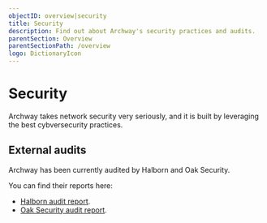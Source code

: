 ```yaml
---
objectID: overview|security
title: Security
description: Find out about Archway's security practices and audits.
parentSection: Overview
parentSectionPath: /overview
logo: DictionaryIcon
---
```



# Security
Archway takes network security very seriously, and it is built by leveraging the best cybversecurity practices.

## External audits

Archway has been currently audited by Halborn and Oak Security.

You can find their reports here:

- <a href='https://github.com/archway-network/audits/tree/main/Halborn' target='_blank'>Halborn audit report</a>.
- <a href='https://github.com/oak-security/audit-reports/blob/master/Archway/2023-06-05%20Audit%20Report%20-%20Archway%20Rewards%20Module%20v1.0.pdf' target='_blank'>Oak Security audit report</a>.